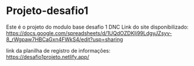 # Projeto-desafio1
Este é o projeto do modulo base desafio 1 DNC 
Link do site disponibilizado:  https://docs.google.com/spreadsheets/d/1UQdOZDKIj99LdgyJZsyv-8_rWgpaw7HBCaGxn4FWkS4/edit?usp=sharing

link da planilha de registro de informações: https://desafio1projeto.netlify.app/

